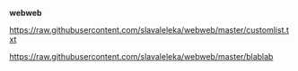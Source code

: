 **webweb**

https://raw.githubusercontent.com/slavaleleka/webweb/master/customlist.txt


https://raw.githubusercontent.com/slavaleleka/webweb/master/blablab
